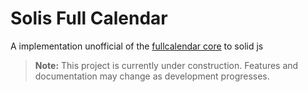 # Solis Full Calendar
A implementation unofficial of the [fullcalendar core](https://github.com/fullcalendar/fullcalendar) to solid js

> **Note:** This project is currently under construction. Features and documentation may change as development progresses.